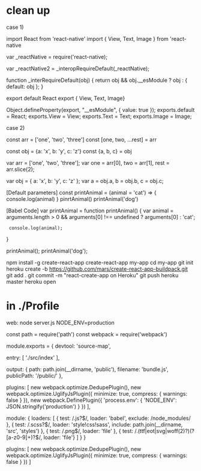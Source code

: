 # clean up

case 1)

import React from 'react-native'
import { View, Text, Image } from 'react-native

var _reactNative = require('react-native);

var _reactNative2 = _interopRequireDefault(_reactNative);

function _interRequireDefault(obj) 
{ return obj && obj.__esModule ? obj : { default: obj }; }


export default React
export { View, Text, Image}

Object.defineProperty(export, "__esModule", {
    value: true
});
exports.default = React;
exports.View = View;
exports.Text = Text;
exports.Image = Image;


case 2)

const arr = ['one', 'two', 'three']
const [one, two, ...rest] = arr

const obj = {a: 'x', b: 'y', c: 'z'}
const {a, b, c} = obj


var arr = ['one', 'two', 'three'];
var one = arr[0],
    two = arr[1],
    rest = arr.slice(2);

var obj = { a: 'x', b: 'y', c: 'z' };
var a = obj.a,
    b = obj.b,
    c = obj.c;


[Default parameters]
const printAnimal = (animal = 'cat') => {
    console.log(animal)
}
pinrtAnimal()
printAnimal('dog')

[Babel Code]
var printAnimal = function printAnimal() {
     var animal = arguments.length > 0 && arguments[0] !== undefined ? arguments[0] : 'cat';

     console.log(animal);
}

printAnimal();
printAnimal('dog');


npm install -g create-react-app
create-react-app my-app
cd my-app
git init
heroku create -b https://github.com/mars/create-react-app-buildpack.git
git add .
git commit -m "react-create-app on Heroku"
git push heroku master
heroku open

# in ./Profile
web: node server.js NODE_ENV=production


const path = require('path')
const webpack = require('webpack')

module.exports = {
  devtool: 'source-map',

  entry: [
    './src/index'
  ],

  output: {
    path: path.join(__dirname, 'public'),
    filename: 'bundle.js',
    publicPath: '/public/'
  },

  plugins: [
    new webpack.optimize.DedupePlugin(),
    new webpack.optimize.UglifyJsPlugin({
      minimize: true,
      compress: {
        warnings: false
      }
    }),
    new webpack.DefinePlugin({
      'process.env': {
        'NODE_ENV': JSON.stringify('production')
      }
    })
  ],

  module: {
    loaders: [
      { test: /\.js?$/,
        loader: 'babel',
        exclude: /node_modules/ },
      { test: /\.scss?$/,
        loader: 'style!css!sass',
        include: path.join(__dirname, 'src', 'styles') },
      { test: /\.png$/,
        loader: 'file' },
      { test: /\.(ttf|eot|svg|woff(2)?)(\?[a-z0-9]+)?$/,
        loader: 'file'}
    ]
  }
}

plugins: [
  new webpack.optimize.DedupePlugin(),
  new webpack.optimize.UglifyJsPlugin({
    minimize: true,
    compress: {
      warnings: false
    }
  })
]

